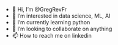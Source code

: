 - 👋 Hi, I’m @GregRevFr
- 👀 I’m interested in data science, ML, AI
- 🌱 I’m currently learning python
- 💞️ I’m looking to collaborate on anything
- 📫 How to reach me on linkedin
